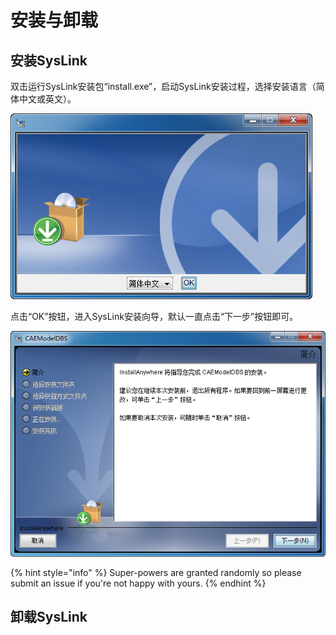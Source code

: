 # 安装与卸载

## 安装SysLink

双击运行SysLink安装包“install.exe”，启动SysLink安装过程，选择安装语言（简体中文或英文）。

![](../.gitbook/assets/xuan-ze-yu-yan.png)

点击“OK”按钮，进入SysLink安装向导，默认一直点击“下一步”按钮即可。

![&#x5B89;&#x88C5;&#x5411;&#x5BFC;](../.gitbook/assets/an-zhuang-xiang-dao%20%281%29.png)

{% hint style="info" %}
 Super-powers are granted randomly so please submit an issue if you're not happy with yours.
{% endhint %}

## 卸载SysLink


